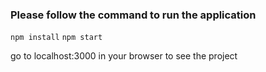 ### Please follow the command to run the application

`npm install`
`npm start`

go to localhost:3000 in your browser to see the project


